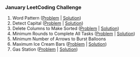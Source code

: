 ### January LeetCoding Challenge
1. Word Pattern ([Problem](https://leetcode.com/problems/word-pattern/description/) | [Solution](WordPattern.java))
2. Detect Capital ([Problem](https://leetcode.com/problems/detect-capital/description/) | [Solution](DetectCapital.java))
3. Delete Columns to Make Sorted ([Problem](https://leetcode.com/problems/delete-columns-to-make-sorted/description/) | [Solution](DeleteColumnsToMakeSorted.java))
4. Minimum Rounds to Complete All Tasks ([Problem](https://leetcode.com/problems/minimum-rounds-to-complete-all-tasks/description/) | [Solution](MinimumRoundsToCompleteAllTasks.java))
5. Minimum Number of Arrows to Burst Balloons
6. Maximum Ice Cream Bars ([Problem](https://leetcode.com/problems/maximum-ice-cream-bars/description/) | [Solution](MaximumIceCreamBars.java))
7. Gas Station ([Problem](https://leetcode.com/problems/gas-station/description/) | [Solution](GasStation.java))